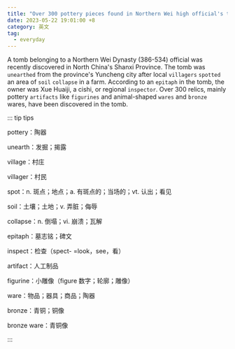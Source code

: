 ```yaml
---
title: "Over 300 pottery pieces found in Northern Wei high official's tomb in Shanxi"
date: 2023-05-22 19:01:00 +8
category: 英文
tag:
  - everyday
---
```


A tomb belonging to a Northern Wei Dynasty (386-534) official was recently discovered in North China's Shanxi Province. The tomb was `unearthed` from the province's Yuncheng city after local `villagers` `spotted` an area of `soil` `collapse` in a farm. According to an `epitaph` in the tomb, the owner was Xue Huaiji, a cishi, or regional `inspector`. Over 300 relics, mainly pottery `artifacts` like `figurines` and animal-shaped `wares` and `bronze` wares, have been discovered in the tomb.

::: tip tips

pottery：陶器

unearth：发掘；揭露

village：村庄

villager：村民

spot：n. 斑点；地点；a. 有斑点的；当场的；vt. 认出；看见

soil：土壤；土地；v. 弄脏；侮辱

collapse：n. 倒塌；vi. 崩溃；瓦解

epitaph：墓志铭；碑文

inspect：检查（spect- =look，see，看）

artifact：人工制品

figurine：小雕像（figure 数字；轮廓；雕像）

ware：物品；器具；商品；陶器

bronze：青铜；铜像

bronze ware：青铜像

:::
